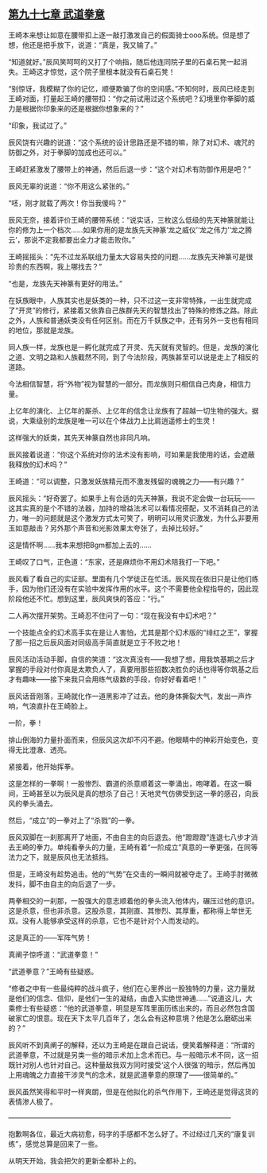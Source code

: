 ## [第九十七章 武道拳意](https://www.xxbiquge.com/11_11207/8873506.html)


  王崎本来想让如意在腰带扣上逐一敲打激发自己的假面骑士ooo系统。但是想了想，他还是把手放下，说道：“真是，我又输了。”

  “知道就好。”辰风笑呵呵的又打了个响指，随后他连同院子里的石桌石凳一起消失。王崎这才惊觉，这个院子里根本就没有石桌石凳！

  “别惊讶，我模糊了你的记忆，顺便欺骗了你的空间感。”不知何时，辰风已经走到王崎对面，打量起王崎的腰带扣：“你之前试用过这个系统吧？幻境里你拳脚的威力是根据你印象来的还是根据你想象来的？”

  “印象，我试过了。”

  辰风饶有兴趣的说道：“这个系统的设计思路还是不错的嘛，除了对幻术、魂咒的防御之外，对于拳脚的加成也还可以。”

  王崎赶紧激发了腰带上的神通，然后后退一步：“这个对幻术有防御作用是吧？”

  辰风无辜的说道：“你不用这么紧张的。”

  “呸，刚才就载了两次！你当我傻吗？”

  辰风无奈，接着评价王崎的腰带系统：“说实话，三枚这么低级的先天神篆就能让你的修为上一个档次……如果你用的是龙族先天神篆‘龙之威仪’‘龙之伟力’‘龙之腾云’，那说不定我都要出全力才能击败你。”

  王崎摇摇头：“先不过龙系联组力量太大容易失控的问题……龙族先天神篆可是很珍贵的东西啊，我上哪找去？”

  “也是，龙族先天神篆有更好的用法。”

  在妖族眼中，人族其实也是妖类的一种，只不过这一支非常特殊，一出生就完成了“开灵”的修行，紧接着又依靠自己族群先天的智慧找出了特殊的修炼之路。除此之外，人族和普通妖类没有任何区别。而在万千妖族之中，还有另外一支也有相同的地位，那就是龙族。

  同人族一样，龙族也是一孵化就完成了开灵、先天就有灵智的。但是，龙族的演化之道、文明之路和人族截然不同，到了今法阶段，两族甚至可以说是走上了相反的道路。

  今法相信智慧，将“外物”视为智慧的一部分。而龙族则只相信自己肉身，相信力量。

  上亿年的演化、上亿年的厮杀、上亿年的信念让龙族有了超越一切生物的强大。据说，大乘级别的龙族是唯一可以在个体战力上比肩逍遥修士的生灵！

  这样强大的妖类，其先天神篆自然也非同凡响。

  辰风接着说道：“你这个系统对你的法术没有影响，可如果是我使用的话，会遮蔽我释放的幻术吗？”

  王崎道：“可以调整，只激发妖族精元而不激发残留的魂魄之力——有兴趣？”

  辰风摇头：“好奇罢了。如果手上有合适的先天神篆，我说不定会做一台玩玩——这其实真的是个不错的法器，加持的增益法术可以看情况搭配，又不消耗自己的法力，唯一的问题就是这个激发方式太可笑了，明明可以用灵识激发，为什么非要用玉如意敲击？另外那个声音和光影效果太夸张了，去掉比较好。”

  这是情怀啊……我本来想把Bgm都加上去的……

  王崎叹了口气，正色道：“东家，还是麻烦你不用幻术陪我打一下吧。”

  辰风看了看自己的实证部。里面有几个学徒正在忙活。辰风现在依旧只是让他们练手，因为他们还没有在实验中发挥作用的水平。这个不需要他全程指导的，因此现阶段他还不忙。想到这里，辰风爽快的答应：“行。”

  二人再次摆开架势。王崎忍不住问了一句：“现在我没有中幻术吧？”

  一个技能点全的幻术高手实在是让人害怕，尤其是那个幻术版的“绯红之王”，掌握了那一招之后辰风面对同级高手简直就是立于不败之地！

  辰风活动活动手脚，自信的笑道：“这次真没有——我想了想，用我筑基期之后才掌握的手段对付你真是太欺负人了，真要用那些招数决胜负的话也得等你筑基之后才有趣味——接下来我只会用练气级数的手段，你好好看着吧！”

  辰风话音刚落，王崎就化作一道黑影冲了过去。他的身体撕裂大气，发出一声炸响，气浪直扑在王崎脸上。

  一阶，拳！

  排山倒海的力量扑面而来，但辰风这次却不闪不避。他眼睛中的神彩开始变色，变得无比澄澈、透亮。

  紧接着，他开始挥拳。

  这是怎样的一拳啊！一股惨烈、霸道的杀意顺着这一拳涌出，咆哮着。在这一瞬间，王崎甚至以为辰风是真的想杀了自己！天地灵气仿佛受到这一拳的感召，向辰风的拳头涌去。

  然后，“成立”的一拳对上了“杀戮”的一拳。

  辰风双脚在一刹那离开了地面，不由自主的向后退去。他“蹬蹬蹬”连退七八步才消去王崎的拳力。单纯看拳头的力量，王崎有着“一阶成立”真意的一拳更强，在同等法力之下，就是辰风也无法抵挡。

  但是，王崎没有趁势追击。他的“气势”在交击的一瞬间就被夺走了。王崎手肘微微发抖，脚不由自主的向后退了一步。

  两拳相交的一刹那，一股强大的意志顺着他的拳头流入他体内，碾压过他的意识。这是杀意，但也非杀意。这股杀意，其刚直、其惨烈、其厚重，都称得上举世无双。没有人能够承受这样的杀意，它也不是针对个人而发动的。

  这是真正的——军阵气势！

  真阐子惊呼道：“武道拳意！”

  “武道拳意？”王崎有些疑惑。

  “修者之中有一些最纯粹的战斗疯子，他们在心里养出一股独特的力量，这力量就是他们的信念、信仰，是他们一生的凝结，由虚入实绝世神通……”说道这儿，大乘修士有些疑惑：“他的武道拳意，明显是军阵里面历练出来的，而且必然包含国破家亡的恨意。现在天下太平几百年了，怎么会有这种意境？他是怎么磨砺出来的？”

  辰风听不到真阐子的解释，还以为王崎是在跟自己说话，便笑着解释道：“所谓的武道拳意，不过就是另类一些的暗示术加上念术而已。与一般暗示术不同，这一招既针对别人也针对自己。这种量敌我双方同时接受‘这个人很强’的暗示，然后再加上用魂魄之力直接干涉灵气的念术，就是武道拳意的原理了——很简单的。”

  辰风虽然笑得和平时一样爽朗，但是在他拟化的杀气作用下，王崎还是觉得这货的表情渗人极了。

  ————————————————————————————————

  抱歉啊各位，最近大病初愈，码字的手感都不怎么好了。不过经过几天的“康复训练”，感觉总算是回来了一些。

  从明天开始，我会把欠的更新全都补上的。
